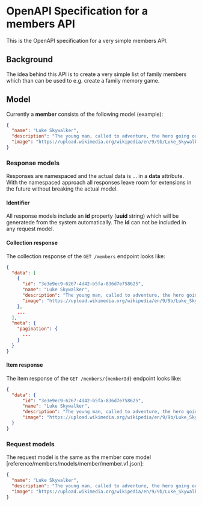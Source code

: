 # OpenAPI Specification for a members API
This is the OpenAPI specification for a very simple members API.

## Background
The idea behind this API is to create a very simple list of family members which than can be used to e.g. create a family memory game.

## Model
Currently a **member** consists of the following model (example):

```json
{
  "name": "Luke Skywalker",
  "description": "The young man, called to adventure, the hero going out facing the trials and ordeals, and coming back after his victory with a boon for the community",
  "image": "https://upload.wikimedia.org/wikipedia/en/9/9b/Luke_Skywalker.png"
}
```

### Response models
Responses are namespaced and the actual data is ... in a **data** attribute. 
With the namespaced approach all responses leave room for extensions in the future without
breaking the actual model.

#### Identifier 
All response models include an **id** property (**uuid** string) which will be generatede
from the system automatically. The **id** can not be included in any request model. 

#### Collection response
The collection response of the `GET /members` endpoint looks like:

````json
{
  "data": [
    {   
      "id": "3e3e9ec9-6267-4d42-b5fa-836d7e758625",
      "name": "Luke Skywalker",
      "description": "The young man, called to adventure, the hero going out facing the trials and ordeals, and coming back after his victory with a boon for the community",
      "image": "https://upload.wikimedia.org/wikipedia/en/9/9b/Luke_Skywalker.png"
    },
    ...
  ],
  "meta": {
    "pagination": {
      ...
    } 
  }
}   

```` 

#### Item response
The item response of the `GET /members/{memberId}` endpoint looks like:

````json
{
  "data": {   
      "id": "3e3e9ec9-6267-4d42-b5fa-836d7e758625",
      "name": "Luke Skywalker",
      "description": "The young man, called to adventure, the hero going out facing the trials and ordeals, and coming back after his victory with a boon for the community",
      "image": "https://upload.wikimedia.org/wikipedia/en/9/9b/Luke_Skywalker.png"
  }
}   
````

### Request models
The request model is the same as the member core model [reference/members/models/member/member.v1.json]:

````json
{   
  "name": "Luke Skywalker",
  "description": "The young man, called to adventure, the hero going out facing the trials and ordeals, and coming back after his victory with a boon for the community",
  "image": "https://upload.wikimedia.org/wikipedia/en/9/9b/Luke_Skywalker.png"
}   
````
